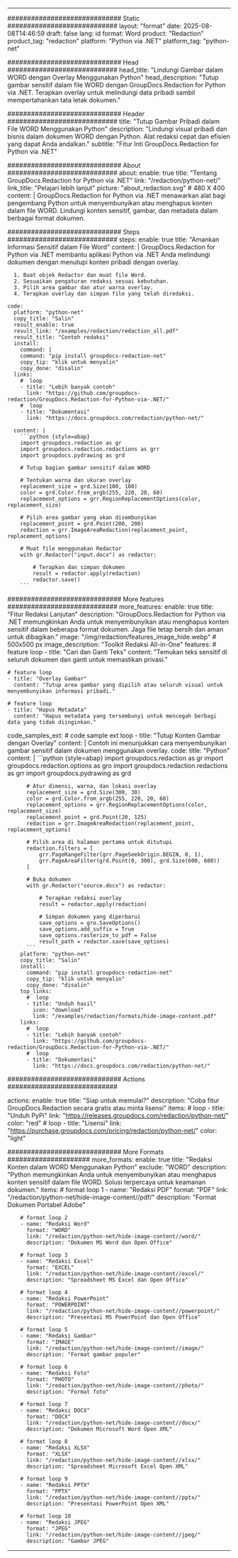 
---
############################# Static ############################
layout: "format"
date:  2025-08-08T14:46:59
draft: false
lang: id
format: Word
product: "Redaction"
product_tag: "redaction"
platform: "Python via .NET"
platform_tag: "python-net"

############################# Head ############################
head_title: "Lindungi Gambar dalam WORD dengan Overlay Menggunakan Python"
head_description: "Tutup gambar sensitif dalam file WORD dengan GroupDocs.Redaction for Python via .NET. Terapkan overlay untuk melindungi data pribadi sambil mempertahankan tata letak dokumen."

############################# Header ############################
title: "Tutup Gambar Pribadi dalam File WORD Menggunakan Python" 
description: "Lindungi visual pribadi dan bisnis dalam dokumen WORD dengan Python. Alat redaksi cepat dan efisien yang dapat Anda andalkan."
subtitle: "Fitur Inti GroupDocs.Redaction for Python via .NET" 

############################# About ############################
about:
    enable: true
    title: "Tentang GroupDocs.Redaction for Python via .NET"
    link: "/redaction/python-net/"
    link_title: "Pelajari lebih lanjut"
    picture: "about_redaction.svg" # 480 X 400
    content: |
       GroupDocs.Redaction for Python via .NET menawarkan alat bagi pengembang Python untuk menyembunyikan atau menghapus konten dalam file WORD. Lindungi konten sensitif, gambar, dan metadata dalam berbagai format dokumen.

############################# Steps ############################
steps:
    enable: true
    title: "Amankan Informasi Sensitif dalam File Word"
    content: |
      GroupDocs.Redaction for Python via .NET membantu aplikasi Python via .NET Anda melindungi dokumen dengan menutupi konten pribadi dengan overlay.
      
      1. Buat objek Redactor dan muat file Word.
      2. Sesuaikan pengaturan redaksi sesuai kebutuhan.
      3. Pilih area gambar dan atur warna overlay.
      4. Terapkan overlay dan simpan file yang telah diredaksi.
   
    code:
      platform: "python-net"
      copy_title: "Salin"
      result_enable: true
      result_link: "/examples/redaction/redaction_all.pdf"
      result_title: "Contoh redaksi"
      install:
        command: |
        command: "pip install groupdocs-redaction-net"
        copy_tip: "klik untuk menyalin"
        copy_done: "disalin"
      links:
        #  loop
        - title: "Lebih banyak contoh"
          link: "https://github.com/groupdocs-redaction/GroupDocs.Redaction-for-Python-via-.NET/"
        #  loop
        - title: "Dokumentasi"
          link: "https://docs.groupdocs.com/redaction/python-net/"
          
      content: |
        ```python {style=abap}
        import groupdocs.redaction as gr
        import groupdocs.redaction.redactions as grr
        import groupdocs.pydrawing as grd

        # Tutup bagian gambar sensitif dalam WORD

        # Tentukan warna dan ukuran overlay
        replacement_size = grd.Size(100, 100)
        color = grd.Color.from_argb(255, 220, 20, 60)
        replacement_options = grr.RegionReplacementOptions(color, replacement_size)

        # Pilih area gambar yang akan disembunyikan
        replacement_point = grd.Point(200, 200)
        redaction = grr.ImageAreaRedaction(replacement_point, replacement_options)
                
        # Muat file menggunakan Redactor
        with gr.Redactor("input.docx") as redactor:

            # Terapkan dan simpan dokumen
            result = redactor.apply(redaction)
            redactor.save()
        ```            


############################# More features ############################
more_features:
  enable: true
  title: "Fitur Redaksi Lanjutan"
  description: "GroupDocs.Redaction for Python via .NET memungkinkan Anda untuk menyembunyikan atau menghapus konten sensitif dalam beberapa format dokumen. Jaga file tetap bersih dan aman untuk dibagikan."
  image: "/img/redaction/features_image_hide.webp" # 500x500 px
  image_description: "Toolkit Redaksi All-in-One"
  features:
    # feature loop
    - title: "Cari dan Ganti Teks"
      content: "Temukan teks sensitif di seluruh dokumen dan ganti untuk memastikan privasi."

    # feature loop
    - title: "Overlay Gambar"
      content: "Tutup area gambar yang dipilih atau seluruh visual untuk menyembunyikan informasi pribadi."

    # feature loop
    - title: "Hapus Metadata"
      content: "Hapus metadata yang tersembunyi untuk mencegah berbagi data yang tidak diinginkan."
      
  code_samples_ext:
    # code sample ext loop
    - title: "Tutup Konten Gambar dengan Overlay"
      content: |
        Contoh ini menunjukkan cara menyembunyikan gambar sensitif dalam dokumen menggunakan overlay.
      code:
        title: "Python"
        content: |
          ```python {style=abap}
          import groupdocs.redaction as gr
          import groupdocs.redaction.options as gro
          import groupdocs.redaction.redactions as grr
          import groupdocs.pydrawing as grd

          # Atur dimensi, warna, dan lokasi overlay
          replacement_size = grd.Size(300, 30)
          color = grd.Color.from_argb(255, 220, 20, 60)
          replacement_options = grr.RegionReplacementOptions(color, replacement_size)
          replacement_point = grd.Point(20, 125)
          redaction = grr.ImageAreaRedaction(replacement_point, replacement_options)

          # Pilih area di halaman pertama untuk ditutupi
          redaction.filters = [
              grr.PageRangeFilter(grr.PageSeekOrigin.BEGIN, 0, 1),
              grr.PageAreaFilter(grd.Point(0, 300), grd.Size(600, 600))
          ]

          # Buka dokumen
          with gr.Redactor("source.docx") as redactor:

              # Terapkan redaksi overlay
              result = redactor.apply(redaction)

              # Simpan dokumen yang diperbarui
              save_options = gro.SaveOptions()
              save_options.add_suffix = True
              save_options.rasterize_to_pdf = False
              result_path = redactor.save(save_options)
          ```
        platform: "python-net"
        copy_title: "Salin"
        install:
          command: "pip install groupdocs-redaction-net"
          copy_tip: "klik untuk menyalin"
          copy_done: "disalin"
        top_links:
          #  loop
          - title: "Unduh hasil"
            icon: "download"
            link: "/examples/redaction/formats/hide-image-content.pdf"
        links:
          #  loop
          - title: "Lebih banyak contoh"
            link: "https://github.com/groupdocs-redaction/GroupDocs.Redaction-for-Python-via-.NET/"
          #  loop
          - title: "Dokumentasi"
            link: "https://docs.groupdocs.com/redaction/python-net/"


############################# Actions ############################

actions:
  enable: true
  title: "Siap untuk memulai?"
  description: "Coba fitur GroupDocs.Redaction secara gratis atau minta lisensi"
  items:
    #  loop
    - title: "Unduh PyPi"
      link: "https://releases.groupdocs.com/redaction/python-net/"
      color: "red"
        #  loop
    - title: "Lisensi"
      link: "https://purchase.groupdocs.com/pricing/redaction/python-net/"
      color: "light"


############################# More Formats #####################
more_formats:
    enable: true
    title: "Redaksi Konten dalam WORD Menggunakan Python"
    exclude: "WORD"
    description: "Python memungkinkan Anda untuk menyembunyikan atau menghapus konten sensitif dalam file WORD. Solusi terpercaya untuk keamanan dokumen."
    items: 
        # format loop 1
        - name: "Redaksi PDF"
          format: "PDF"
          link: "/redaction/python-net/hide-image-content//pdf/"
          description: "Format Dokumen Portabel Adobe"

        # format loop 2
        - name: "Redaksi Word"
          format: "WORD"
          link: "/redaction/python-net/hide-image-content//word/"
          description: "Dokumen MS Word dan Open Office"
          
        # format loop 3
        - name: "Redaksi Excel"
          format: "EXCEL"
          link: "/redaction/python-net/hide-image-content//excel/"
          description: "Spreadsheet MS Excel dan Open Office"

        # format loop 4
        - name: "Redaksi PowerPoint"
          format: "POWERPOINT"
          link: "/redaction/python-net/hide-image-content//powerpoint/"
          description: "Presentasi MS PowerPoint dan Open Office"

        # format loop 5
        - name: "Redaksi Gambar"
          format: "IMAGE"
          link: "/redaction/python-net/hide-image-content//image/"
          description: "Format gambar populer"

        # format loop 6
        - name: "Redaksi Foto"
          format: "PHOTO"
          link: "/redaction/python-net/hide-image-content//photo/"
          description: "Format foto"

        # format loop 7
        - name: "Redaksi DOCX"
          format: "DOCX"
          link: "/redaction/python-net/hide-image-content//docx/"
          description: "Dokumen Microsoft Word Open XML"
          
        # format loop 8
        - name: "Redaksi XLSX"
          format: "XLSX"
          link: "/redaction/python-net/hide-image-content//xlsx/"
          description: "Spreadsheet Microsoft Excel Open XML"
          
        # format loop 9
        - name: "Redaksi PPTX"
          format: "PPTX"
          link: "/redaction/python-net/hide-image-content//pptx/"
          description: "Presentasi PowerPoint Open XML"

        # format loop 10
        - name: "Redaksi JPEG"
          format: "JPEG"
          link: "/redaction/python-net/hide-image-content//jpeg/"
          description: "Gambar JPEG"


---